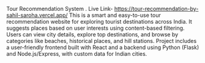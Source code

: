 Tour Recommendation System . Live Link- https://tour-recommendation-by-sahil-saroha.vercel.app/
This is a smart and easy-to-use tour recommendation website for exploring tourist destinations across India. It suggests places based on user interests using content-based filtering. Users can view city details, explore top destinations, and browse by categories like beaches, historical places, and hill stations.
Project includes a user-friendly frontend built with React and a backend using Python (Flask) and Node.js/Express, with custom data for Indian cities.
